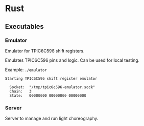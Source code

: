 # Rust

## Executables

### Emulator

Emulator for TPIC6C596 shift registers.

Emulates TPIC6C596 pins and logic.
Can be used for local testing.

Example: `./emulator`

```
Starting TPIC6C596 shift register emulator

  Socket:  "/tmp/tpic6c596-emulator.sock"
  Chain:   3
  State:   00000000 00000000 00000000
```

### Server

Server to manage and run light choreography.
